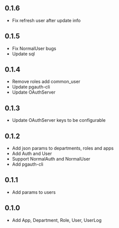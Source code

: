 ## 0.1.6
- Fix refresh user after update info

## 0.1.5
- Fix NormalUser bugs
- Update sql

## 0.1.4
- Remove roles add common_user
- Update pgauth-cli
- Update OAuthServer

## 0.1.3
- Update OAuthServer keys to be configurable

## 0.1.2
- Add json params to departments, roles and apps
- Add Auth and User
- Support NormalAuth and NormalUser
- Add pgauth-cli

## 0.1.1
- Add params to users

## 0.1.0
- Add App, Department, Role, User, UserLog